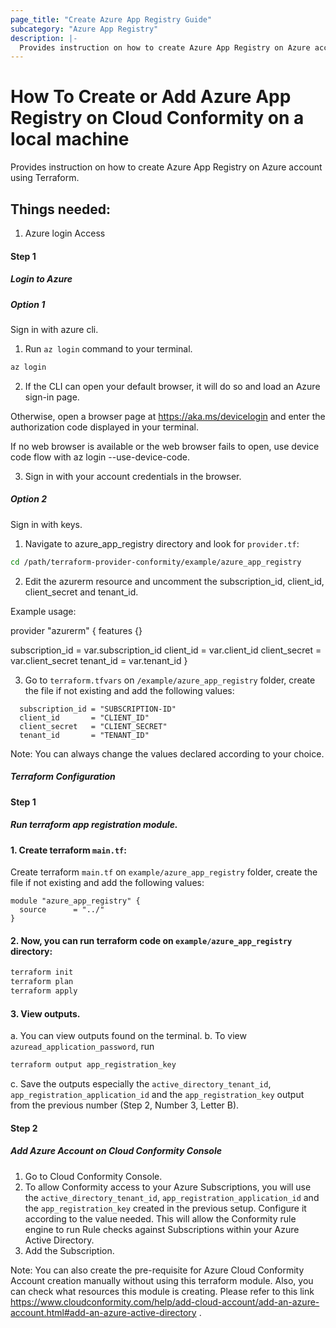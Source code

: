 ```yaml
---
page_title: "Create Azure App Registry Guide"
subcategory: "Azure App Registry"
description: |-
  Provides instruction on how to create Azure App Registry on Azure account using Terraform.
---
```


# How To Create or Add Azure App Registry on Cloud Conformity on a local machine
Provides instruction on how to create Azure App Registry on Azure account using Terraform.

## Things needed:
1. Azure login Access

#### Step 1

##### Login to Azure

##### Option 1
Sign in with azure cli.
1. Run `az login` command to your terminal.
```sh
az login
```
2. If the CLI can open your default browser, it will do so and load an Azure sign-in page.

Otherwise, open a browser page at https://aka.ms/devicelogin and enter the authorization code displayed in your terminal.

If no web browser is available or the web browser fails to open, use device code flow with az login --use-device-code.

3. Sign in with your account credentials in the browser.

##### Option 2
Sign in with keys.
1. Navigate to azure_app_registry directory and look for `provider.tf`:
```sh
cd /path/terraform-provider-conformity/example/azure_app_registry
```
2. Edit the azurerm resource and uncomment the subscription_id, client_id, client_secret and tenant_id.
   
Example usage: 

provider "azurerm" {
  features {}

  subscription_id = var.subscription_id
  client_id       = var.client_id
  client_secret   = var.client_secret
  tenant_id       = var.tenant_id
}

3. Go to `terraform.tfvars` on `/example/azure_app_registry` folder, create the file if not existing and add the following values:

```hcl
  subscription_id = "SUBSCRIPTION-ID"
  client_id       = "CLIENT_ID"
  client_secret   = "CLIENT_SECRET"
  tenant_id       = "TENANT_ID"
```
Note: You can always change the values declared according to your choice.


##### Terraform Configuration

#### Step 1

##### Run terraform app registration module.

#### 1. Create terraform `main.tf`:

Create terraform `main.tf` on `example/azure_app_registry` folder, create the file if not existing and add the following values:
  
```hcl
module "azure_app_registry" {
  source      = "../"
}
```

#### 2. Now, you can run terraform code on `example/azure_app_registry` directory:
```sh
terraform init
terraform plan
terraform apply
```
#### 3. View outputs.
a. You can view outputs found on the terminal.
b. To view `azuread_application_password`, run
```sh
terraform output app_registration_key
```
c. Save the outputs especially the `active_directory_tenant_id`, `app_registration_application_id` and the `app_registration_key` output from the previous number (Step 2, Number 3, Letter B).

#### Step 2

##### Add Azure Account on Cloud Conformity Console
1. Go to Cloud Conformity Console.
2. To allow Conformity access to your Azure Subscriptions, you will use the `active_directory_tenant_id`, `app_registration_application_id` and the `app_registration_key` created in the previous setup. Configure it according to the value needed. This will allow the Conformity rule engine to run Rule checks against Subscriptions within your Azure Active Directory.
3. Add the Subscription.

Note: You can also create the pre-requisite for Azure Cloud Conformity Account creation manually without using this terraform module. Also, you can check what resources this module is creating. Please refer to this link https://www.cloudconformity.com/help/add-cloud-account/add-an-azure-account.html#add-an-azure-active-directory .